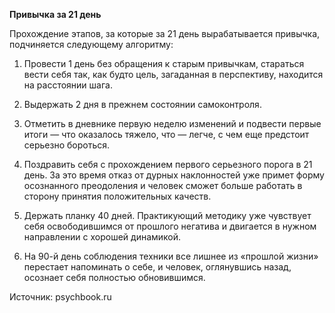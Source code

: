 **Привычка за 21 день**



Прохождение этапов, за которые за 21 день вырабатывается привычка, подчиняется следующему алгоритму:



1. Провести 1 день без обращения к старым привычкам, стараться вести себя так, как будто цель, загаданная в перспективу, находится на расстоянии шага.



2. Выдержать 2 дня в прежнем состоянии самоконтроля.



3. Отметить в дневнике первую неделю изменений и подвести первые итоги — что оказалось тяжело, что — легче, с чем еще предстоит серьезно бороться.



4. Поздравить себя с прохождением первого серьезного порога в 21 день. За это время отказ от дурных наклонностей уже примет форму осознанного преодоления и человек сможет больше работать в сторону принятия положительных качеств.



5. Держать планку 40 дней. Практикующий методику уже чувствует себя освободившимся от прошлого негатива и двигается в нужном направлении с хорошей динамикой.



6. На 90-й день соблюдения техники все лишнее из «прошлой жизни» перестает напоминать о себе, и человек, оглянувшись назад, осознает себя полностью обновившимся.



Источник: psychbook.ru